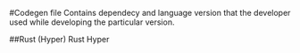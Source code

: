 #Codegen file
Contains dependecy and language version that the developer used while developing the particular version.

##Rust (Hyper)
Rust Hyper
